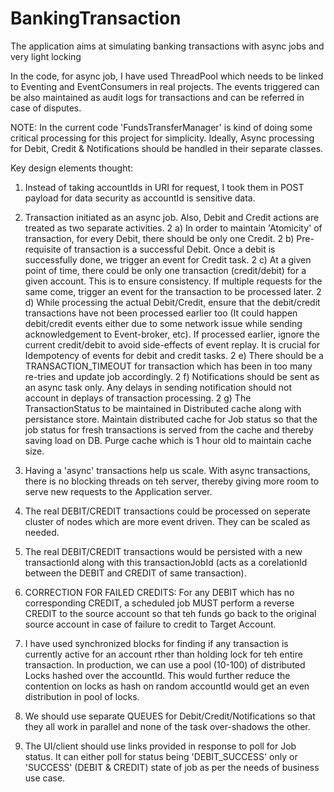 # BankingTransaction
The application aims at simulating banking transactions with async jobs and very light locking

In the code, for async job, I have used ThreadPool which needs to be linked to Eventing and EventConsumers in real projects.
The events triggered can be also maintained as audit logs for transactions and can be referred in case of disputes.

NOTE:
In the current code 'FundsTransferManager' is kind of doing some critical processing for this project for simplicity.
Ideally, Async processing for Debit, Credit & Notifications should be handled in their separate classes.


Key design elements thought:
1) Instead of taking accountIds in URI for request, I took them in POST payload for data security as accountId is sensitive data.

2) Transaction initiated as an async job. Also, Debit and Credit actions are treated as two separate activities.
2 a) In order to maintain 'Atomicity' of transaction, for every Debit, there should be only one Credit.
2 b) Pre-requisite of transaction is a successful Debit. Once a debit is successfully done, we trigger an event for Credit task.
2 c) At a given point of time, there could be only one transaction (credit/debit) for a given account. This is to ensure consistency. If multiple requests for the same come, trigger an event for the transaction to be processed later.
2 d) While processing the actual Debit/Credit, ensure that the debit/credit transactions have not been processed earlier too (It could happen debit/credit events either due to some network issue while sending acknowledgement to Event-broker, etc). If processed earlier, ignore the current credit/debit to avoid side-effects of event replay. It is crucial for Idempotency of events for debit and credit tasks.
2 e) There should be a TRANSACTION_TIMEOUT for transaction which has been in too many re-tries and update job accordingly.
2 f) Notifications should be sent as an async task only. Any delays in sending notification should not account in deplays of transaction processing.
2 g) The TransactionStatus to be maintained in Distributed cache along with persistance store. Maintain distributed cache for Job status so that the job status for fresh transactions is served from the cache and thereby saving load on DB. Purge cache which is 1 hour old to maintain cache size.

3) Having a 'async' transactions help us scale. With async transactions, there is no blocking threads on teh server, thereby giving more room to serve new requests to the Application server.
4) The real DEBIT/CREDIT transactions could be processed on seperate cluster of nodes which are more event driven. They can be scaled as needed.
5) The real DEBIT/CREDIT transactions would be persisted with a new transactionId along with this transactionJobId (acts as a corelationId between the DEBIT and CREDIT of same transaction).
6) CORRECTION FOR FAILED CREDITS: For any DEBIT which has no corresponding CREDIT, a scheduled job MUST perform a reverse CREDIT to the source account so that teh funds go back to the original source account in case of failure to credit to Target Account.

7) I have used synchronized blocks for finding if any transaction is currently active for an account rther than holding lock for teh entire transaction. In production, we can use a pool (10-100) of distributed Locks hashed over the accountId. This would further reduce the contention on locks as hash on random accountId would get an even distribution in pool of locks.
8) We should use separate QUEUES for Debit/Credit/Notifications so that they all work in parallel and none of the task over-shadows the other.
9) The UI/client should use links provided in response to poll for Job status. It can either poll for status being 'DEBIT_SUCCESS' only or 'SUCCESS' (DEBIT & CREDIT) state of job as per the needs of business use case.
